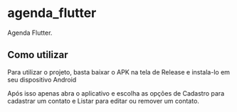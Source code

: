 # agenda_flutter

Agenda Flutter.

## Como utilizar

Para utilizar o projeto, basta baixar o APK na tela de Release e instala-lo em seu dispositivo Android

Após isso apenas abra o aplicativo e escolha as opções de Cadastro para cadastrar um contato e Listar para editar ou remover um contato.
